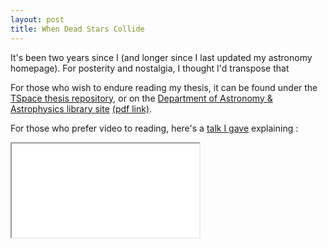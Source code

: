 ```yaml
---
layout: post
title: When Dead Stars Collide
---
```


It's been two years since I (and longer since I last updated my astronomy
homepage).  For posterity and nostalgia, I thought I'd transpose that

For those who wish to endure reading my thesis, it can be found under the
[TSpace thesis repository](http://hdl.handle.net/1807/77419), or on the
[Department of Astronomy & Astrophysics library site](http://www.astro.utoronto.ca/theses/theses97--.html)
[(pdf link)](http://www.astro.utoronto.ca/theses/thesis16.zhu.pdf).

For those who prefer video to reading, here's a [talk I gave](https://www.youtube.com/watch?v=VRGkOpMK3dk)
explaining :

<div class="icontain">
  <iframe src="//www.youtube.com/embed/VRGkOpMK3dk" allowfullscreen></iframe>
</div>
